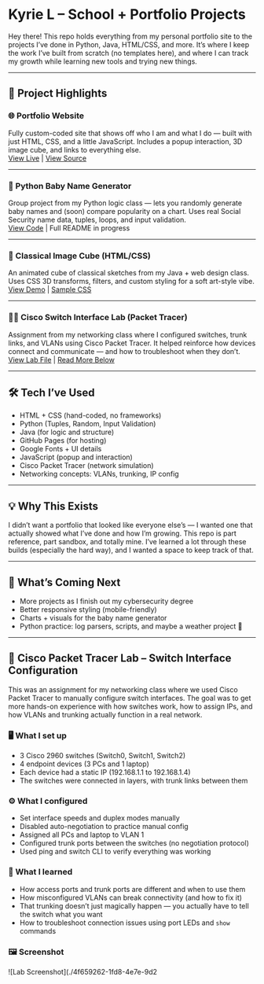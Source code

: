 # Kyrie L – School + Portfolio Projects

Hey there! This repo holds everything from my personal portfolio site to the projects I’ve done in Python, Java, HTML/CSS, and more. It’s where I keep the work I’ve built from scratch (no templates here), and where I can track my growth while learning new tools and trying new things.

---

## 📁 Project Highlights

### 🌐 Portfolio Website  
Fully custom-coded site that shows off who I am and what I do — built with just HTML, CSS, and a little JavaScript. Includes a popup interaction, 3D image cube, and links to everything else.  
[View Live](https://valkyrieae.github.io/School-Portfolio) | [View Source](./)

---

### 👶 Python Baby Name Generator  
Group project from my Python logic class — lets you randomly generate baby names and (soon) compare popularity on a chart. Uses real Social Security name data, tuples, loops, and input validation.  
[View Code](./baby_name_gen) | Full README in progress

---

### 🔼 Classical Image Cube (HTML/CSS)  
An animated cube of classical sketches from my Java + web design class. Uses CSS 3D transforms, filters, and custom styling for a soft art-style vibe.  
[View Demo](#) | [Sample CSS](#)

---

### 🧑‍💻 Cisco Switch Interface Lab (Packet Tracer)  
Assignment from my networking class where I configured switches, trunk links, and VLANs using Cisco Packet Tracer. It helped reinforce how devices connect and communicate — and how to troubleshoot when they don’t.  
[View Lab File](./Lab2SelfMade.pka.pkt) | [Read More Below](#-cisco-packet-tracer-lab--switch-interface-configuration)

---

## 🛠️ Tech I’ve Used

- HTML + CSS (hand-coded, no frameworks)
- Python (Tuples, Random, Input Validation)
- Java (for logic and structure)
- GitHub Pages (for hosting)
- Google Fonts + UI details
- JavaScript (popup and interaction)
- Cisco Packet Tracer (network simulation)
- Networking concepts: VLANs, trunking, IP config

---

## 💡 Why This Exists

I didn’t want a portfolio that looked like everyone else’s — I wanted one that actually showed what I’ve done and how I’m growing. This repo is part reference, part sandbox, and totally mine. I’ve learned a lot through these builds (especially the hard way), and I wanted a space to keep track of that.

---

## 📌 What’s Coming Next

- More projects as I finish out my cybersecurity degree
- Better responsive styling (mobile-friendly)
- Charts + visuals for the baby name generator
- Python practice: log parsers, scripts, and maybe a weather project 👀

---

## 🔌 Cisco Packet Tracer Lab – Switch Interface Configuration

This was an assignment for my networking class where we used Cisco Packet Tracer to manually configure switch interfaces. The goal was to get more hands-on experience with how switches work, how to assign IPs, and how VLANs and trunking actually function in a real network.

### 🖥️ What I set up
- 3 Cisco 2960 switches (Switch0, Switch1, Switch2)
- 4 endpoint devices (3 PCs and 1 laptop)
- Each device had a static IP (192.168.1.1 to 192.168.1.4)
- The switches were connected in layers, with trunk links between them

### ⚙️ What I configured
- Set interface speeds and duplex modes manually
- Disabled auto-negotiation to practice manual config
- Assigned all PCs and laptop to VLAN 1
- Configured trunk ports between the switches (no negotiation protocol)
- Used ping and switch CLI to verify everything was working

### 🧠 What I learned
- How access ports and trunk ports are different and when to use them
- How misconfigured VLANs can break connectivity (and how to fix it)
- That trunking doesn’t just magically happen — you actually have to tell the switch what you want
- How to troubleshoot connection issues using port LEDs and `show` commands

### 🖼️ Screenshot

![Lab Screenshot](./4f659262-1fd8-4e7e-9d2
